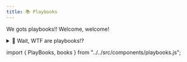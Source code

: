 ```yaml
---
title: 📚 Playbooks
---
```


We gots playbooks!! Welcome, welcome!


<details>
<summary>🤔 Wait, WTF are playbooks!?</summary>
<br />

Playbooks are like lessons or tutorials that help you find your way!

MetaGame playbooks are quite special though as some have been written by OGs of the Metaverse! 😱 

</details>
<p></p>


import { PlayBooks, books } from "../../src/components/playbooks.js";

<PlayBooks books={books} />
